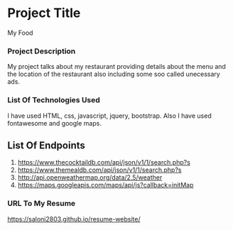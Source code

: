 # Project Title

My Food

### Project Description

My project talks about my restaurant providing details about the menu and the location of the restaurant also including some soo called unecessary ads. 

### List Of Technologies Used

I have used HTML, css, javascript, jquery, bootstrap.
Also I have used fontawesome and google maps.

## List Of Endpoints

1. https://www.thecocktaildb.com/api/json/v1/1/search.php?s
2. https://www.themealdb.com/api/json/v1/1/search.php?s
3. http://api.openweathermap.org/data/2.5/weather
4. https://maps.googleapis.com/maps/api/js?callback=initMap

### URL To My Resume

https://saloni2803.github.io/resume-website/